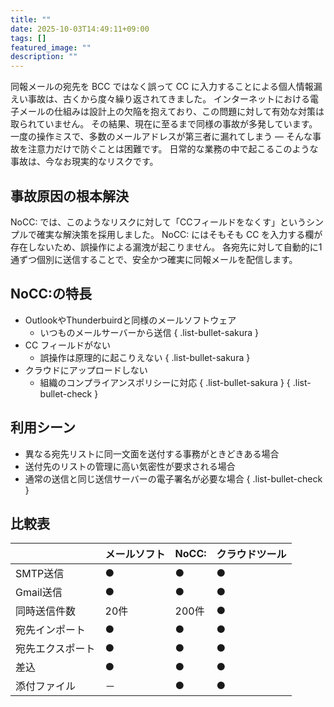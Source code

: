 ```yaml
---
title: ""
date: 2025-10-03T14:49:11+09:00
tags: []
featured_image: ""
description: ""
---
```


同報メールの宛先を BCC ではなく誤って CC に入力することによる個人情報漏えい事故は、古くから度々繰り返されてきました。
インターネットにおける電子メールの仕組みは設計上の欠陥を抱えており、この問題に対して有効な対策は取られていません。
その結果、現在に至るまで同様の事故が多発しています。
一度の操作ミスで、多数のメールアドレスが第三者に漏れてしまう — そんな事故を注意力だけで防ぐことは困難です。
日常的な業務の中で起こるこのような事故は、今なお現実的なリスクです。

## 事故原因の根本解決

NoCC: では、このようなリスクに対して「CCフィールドをなくす」というシンプルで確実な解決策を採用しました。
NoCC: にはそもそも CC を入力する欄が存在しないため、誤操作による漏洩が起こりません。
各宛先に対して自動的に1通ずつ個別に送信することで、安全かつ確実に同報メールを配信します。

## NoCC:の特長

- OutlookやThunderbuirdと同様のメールソフトウェア
  - いつものメールサーバーから送信
  { .list-bullet-sakura }
- CC フィールドがない
  - 誤操作は原理的に起こりえない
  { .list-bullet-sakura }
- クラウドにアップロードしない
  - 組織のコンプライアンスポリシーに対応
  { .list-bullet-sakura }
{ .list-bullet-check }

## 利用シーン

- 異なる宛先リストに同一文面を送付する事務がときどきある場合
- 送付先のリストの管理に高い気密性が要求される場合
- 通常の送信と同じ送信サーバーの電子署名が必要な場合
{ .list-bullet-check }

## 比較表

|  | メールソフト | NoCC: | クラウドツール |
|-----|-----|-----|-----|
|SMTP送信|●|●|●|
|Gmail送信|●|●|●|
|同時送信件数|20件|200件|●|
|宛先インポート|●|●|●|
|宛先エクスポート|●|●|●|
|差込|●|●|●|
|添付ファイル|－|●|●|

